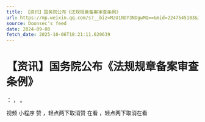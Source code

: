 ```yaml
---
title: 【资讯】国务院公布《法规规章备案审查条例》
url: https://mp.weixin.qq.com/s?__biz=MzU1NDY3NDgwMQ==&mid=2247545183&idx=1&sn=aa9eeccae759e8f6352cef9ae60a2f23
source: Doonsec's feed
date: 2024-09-08
fetch_date: 2025-10-06T18:21:11.620639
---
```


# 【资讯】国务院公布《法规规章备案审查条例》

：
，
。

视频
小程序
赞
，轻点两下取消赞
在看
，轻点两下取消在看